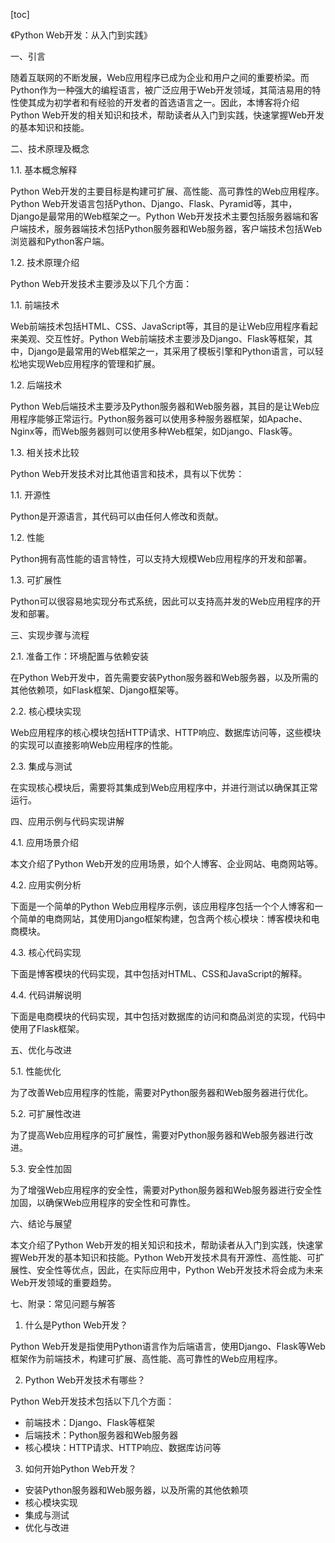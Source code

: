 
[toc]                    
                
                
《Python Web开发：从入门到实践》

一、引言

随着互联网的不断发展，Web应用程序已成为企业和用户之间的重要桥梁。而Python作为一种强大的编程语言，被广泛应用于Web开发领域，其简洁易用的特性使其成为初学者和有经验的开发者的首选语言之一。因此，本博客将介绍Python Web开发的相关知识和技术，帮助读者从入门到实践，快速掌握Web开发的基本知识和技能。

二、技术原理及概念

1.1. 基本概念解释

Python Web开发的主要目标是构建可扩展、高性能、高可靠性的Web应用程序。Python Web开发语言包括Python、Django、Flask、Pyramid等，其中，Django是最常用的Web框架之一。Python Web开发技术主要包括服务器端和客户端技术，服务器端技术包括Python服务器和Web服务器，客户端技术包括Web浏览器和Python客户端。

1.2. 技术原理介绍

Python Web开发技术主要涉及以下几个方面：

1.1. 前端技术

Web前端技术包括HTML、CSS、JavaScript等，其目的是让Web应用程序看起来美观、交互性好。Python Web前端技术主要涉及Django、Flask等框架，其中，Django是最常用的Web框架之一，其采用了模板引擎和Python语言，可以轻松地实现Web应用程序的管理和扩展。

1.2. 后端技术

Python Web后端技术主要涉及Python服务器和Web服务器，其目的是让Web应用程序能够正常运行。Python服务器可以使用多种服务器框架，如Apache、Nginx等，而Web服务器则可以使用多种Web框架，如Django、Flask等。

1.3. 相关技术比较

Python Web开发技术对比其他语言和技术，具有以下优势：

1.1. 开源性

Python是开源语言，其代码可以由任何人修改和贡献。

1.2. 性能

Python拥有高性能的语言特性，可以支持大规模Web应用程序的开发和部署。

1.3. 可扩展性

Python可以很容易地实现分布式系统，因此可以支持高并发的Web应用程序的开发和部署。

三、实现步骤与流程

2.1. 准备工作：环境配置与依赖安装

在Python Web开发中，首先需要安装Python服务器和Web服务器，以及所需的其他依赖项，如Flask框架、Django框架等。

2.2. 核心模块实现

Web应用程序的核心模块包括HTTP请求、HTTP响应、数据库访问等，这些模块的实现可以直接影响Web应用程序的性能。

2.3. 集成与测试

在实现核心模块后，需要将其集成到Web应用程序中，并进行测试以确保其正常运行。

四、应用示例与代码实现讲解

4.1. 应用场景介绍

本文介绍了Python Web开发的应用场景，如个人博客、企业网站、电商网站等。

4.2. 应用实例分析

下面是一个简单的Python Web应用程序示例，该应用程序包括一个个人博客和一个简单的电商网站，其使用Django框架构建，包含两个核心模块：博客模块和电商模块。

4.3. 核心代码实现

下面是博客模块的代码实现，其中包括对HTML、CSS和JavaScript的解释。

4.4. 代码讲解说明

下面是电商模块的代码实现，其中包括对数据库的访问和商品浏览的实现，代码中使用了Flask框架。

五、优化与改进

5.1. 性能优化

为了改善Web应用程序的性能，需要对Python服务器和Web服务器进行优化。

5.2. 可扩展性改进

为了提高Web应用程序的可扩展性，需要对Python服务器和Web服务器进行改进。

5.3. 安全性加固

为了增强Web应用程序的安全性，需要对Python服务器和Web服务器进行安全性加固，以确保Web应用程序的安全性和可靠性。

六、结论与展望

本文介绍了Python Web开发的相关知识和技术，帮助读者从入门到实践，快速掌握Web开发的基本知识和技能。Python Web开发技术具有开源性、高性能、可扩展性、安全性等优点，因此，在实际应用中，Python Web开发技术将会成为未来Web开发领域的重要趋势。

七、附录：常见问题与解答

1. 什么是Python Web开发？

Python Web开发是指使用Python语言作为后端语言，使用Django、Flask等Web框架作为前端技术，构建可扩展、高性能、高可靠性的Web应用程序。

2. Python Web开发技术有哪些？

Python Web开发技术包括以下几个方面：

- 前端技术：Django、Flask等框架
- 后端技术：Python服务器和Web服务器
- 核心模块：HTTP请求、HTTP响应、数据库访问等

3. 如何开始Python Web开发？

- 安装Python服务器和Web服务器，以及所需的其他依赖项
- 核心模块实现
- 集成与测试
- 优化与改进

